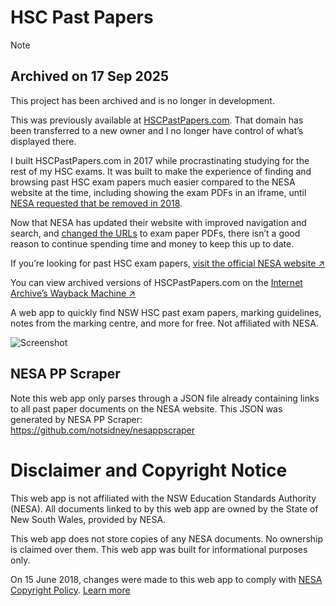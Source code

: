 # HSC Past Papers

> [!NOTE]
> ## Archived on 17 Sep 2025
> This project has been archived and is no longer in development.
>
> This was previously available at [HSCPastPapers.com](https://hscpastpapers.com). That domain
> has been transferred to a new owner and I no longer have control of what’s displayed there.
>
> I built HSCPastPapers.com in 2017 while procrastinating studying for the rest of my HSC exams.
> It was built to make the experience of finding and browsing past HSC exam papers much easier
> compared to the NESA website at the time, including showing the exam PDFs in an iframe, until
> [NESA requested that be removed in 2018](./copyright-changes.md).
>
> Now that NESA has updated their website with improved navigation and search, and
> [changed the URLs](https://github.com/notsidney/hscpastpapers/issues/34)
> to exam paper PDFs, there isn’t a good reason to continue spending time and money to keep this
> up to date.
>
> If you’re looking for past HSC exam papers,
> [visit the official NESA website ↗](https://www.nsw.gov.au/education-and-training/nesa/curriculum/hsc-exam-papers)
>
> You can view archived versions of HSCPastPapers.com on the [Internet Archive’s Wayback Machine ↗](https://web.archive.org/web/https://hscpastpapers.com/)

A web app to quickly find NSW HSC past exam papers, marking guidelines,
notes from the marking centre, and more for free. Not affiliated with NESA.

![Screenshot](https://raw.githubusercontent.com/notsidney/hscpastpapers/main/public/meta.png)

## NESA PP Scraper

Note this web app only parses through a JSON file already containing links to
all past paper documents on the NESA website. This JSON was generated by
NESA PP Scraper: https://github.com/notsidney/nesappscraper

# Disclaimer and Copyright Notice

This web app is not affiliated with the NSW Education Standards Authority (NESA).
All documents linked to by this web app are owned by the
State of New South Wales, provided by NESA.

This web app does not store copies of any NESA documents. No ownership is
claimed over them. This web app was built for informational purposes only.

On 15 June 2018, changes were made to this web app to comply with
[NESA Copyright Policy](http://educationstandards.nsw.edu.au/wps/portal/nesa/mini-footer/copyright).
[Learn more](./copyright-changes.md)
